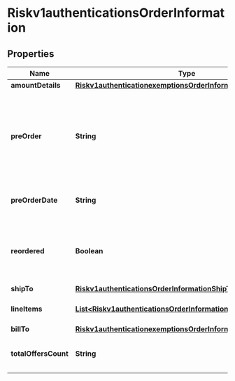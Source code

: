 
# Riskv1authenticationsOrderInformation

## Properties
Name | Type | Description | Notes
------------ | ------------- | ------------- | -------------
**amountDetails** | [**Riskv1authenticationexemptionsOrderInformationAmountDetails**](Riskv1authenticationexemptionsOrderInformationAmountDetails.md) |  |  [optional]
**preOrder** | **String** | Indicates whether cardholder is placing an order with a future availability or release date. This field can contain one of these values: - MERCHANDISE_AVAILABLE: Merchandise available - FUTURE_AVAILABILITY: Future availability  |  [optional]
**preOrderDate** | **String** | Expected date that a pre-ordered purchase will be available. Format: YYYYMMDD  |  [optional]
**reordered** | **Boolean** | Indicates whether the cardholder is reordering previously purchased merchandise. This field can contain one of these values: - false: First time ordered - true: Reordered  |  [optional]
**shipTo** | [**Riskv1authenticationsOrderInformationShipTo**](Riskv1authenticationsOrderInformationShipTo.md) |  |  [optional]
**lineItems** | [**List&lt;Riskv1authenticationsOrderInformationLineItems&gt;**](Riskv1authenticationsOrderInformationLineItems.md) | This array contains detailed information about individual products in the order. |  [optional]
**billTo** | [**Riskv1authenticationexemptionsOrderInformationBillTo**](Riskv1authenticationexemptionsOrderInformationBillTo.md) |  |  [optional]
**totalOffersCount** | **String** | Total number of articles/items in the order as a numeric decimal count. Possible values: 00 - 99  |  [optional]



